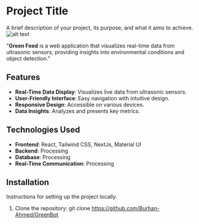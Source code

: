 # Project Title
A brief description of your project, its purpose, and what it aims to achieve. ![alt text]('/LandingPage.PNG')

"**Green Feed** is a web application that visualizes real-time data from ultrasonic sensors, providing insights into environmental conditions and object detection."

## Features

- **Real-Time Data Display**: Visualizes live data from ultrasonic sensors.
- **User-Friendly Interface**: Easy navigation with intuitive design.
- **Responsive Design**: Accessible on various devices.
- **Data Insights**: Analyzes and presents key metrics.

## Technologies Used

- **Frontend**: React, Tailwind CSS, NextJs, Material UI
- **Backend**: Processing
- **Database**: Processing 
- **Real-Time Communication**: Processing

## Installation
Instructions for setting up the project locally.

1. Clone the repository:
   git clone https://github.com/Burhan-Ahmed/GreenBot

